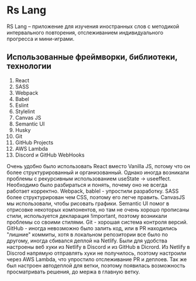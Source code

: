 # Rs Lang
RS Lang – приложение для изучения иностранных слов с методикой интервального повторения, отслеживанием индивидуального прогресса и мини-играми.

## Использованные фреймворки, библиотеки, технологии
1) React
2) SASS
3) Webpack
4) Babel
5) Eslint
6) Stylelint
7) Canvas JS
8) Semantic UI
9) Husky
10) Git
11) GitHub Projects
12) AWS Lambda
13) Discord и GitHub WebHooks

Очень удобно было использовать React вместо Vanilla JS, потому что он более структурированный и организованный. Однако иногда возникали проблемы с рекурсивным использованием useState -> useeffect. Необходимо было разбираться и понять, почему оно не всегда работает корректно. Webpack, bablel - упростили разработку. SASS более структурирован чем CSS, поэтому его легче править. CanvasJS мы использовали, чтобы рисовать графики. Semantic UI помог в отрисовке некоторых компонентов, но там не очень хорошо прописаны стили, используется декларация !important, поэтому возникали проблемы со своими стилями. Git - хорошая система контроля версий. GitHub - иногда невозможно было залить код, или в PR находились "лишние" коммиты, хотя в локальном репозитории все было по другому, иногда сбивался деплой на Netlify. Были для удобства настроены веб хуки из Netlify в Discord и из GitHub в Dicrord. Из Netlify в Discrod напрямую отправлять хуки не получилось, поэтому настроили через AWS Lambda, что упростило отслеживание PR и деплоев. Так же был настроен автодеплой для ветки, поэтому появилась возможность просматривать решения, до мержа в главную ветку. 

